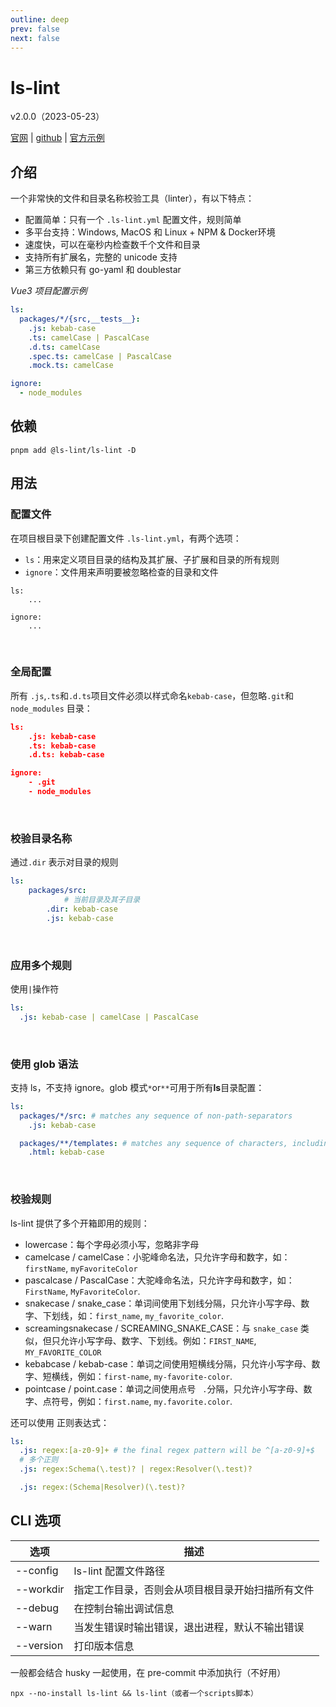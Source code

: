```yaml
---
outline: deep
prev: false
next: false
---
```


<h1>ls-lint</h1><p>v2.0.0（2023-05-23）</p>

[官网](https://ls-lint.org/) | [github](https://github.com/loeffel-io/ls-lint) | [官方示例](https://github.com/loeffel-io/ls-lint/blob/master/examples/nuxt_nuxt_js/.ls-lint.yml)

## 介绍

一个非常快的文件和目录名称校验工具（linter），有以下特点：

- 配置简单：只有一个 `.ls-lint.yml` 配置文件，规则简单
- 多平台支持：Windows, MacOS 和 Linux + NPM & Docker环境
- 速度快，可以在毫秒内检查数千个文件和目录
- 支持所有扩展名，完整的 unicode 支持
- 第三方依赖只有 go-yaml 和 doublestar

_Vue3 项目配置示例_

```yaml
ls:
  packages/*/{src,__tests__}:
    .js: kebab-case
    .ts: camelCase | PascalCase
    .d.ts: camelCase
    .spec.ts: camelCase | PascalCase
    .mock.ts: camelCase

ignore:
  - node_modules
```

## 依赖

```
pnpm add @ls-lint/ls-lint -D
```

## 用法

### 配置文件

在项目根目录下创建配置文件 `.ls-lint.yml`，有两个选项：

- `ls`：用来定义项目目录的结构及其扩展、子扩展和目录的所有规则
- `ignore`：文件用来声明要被忽略检查的目录和文件

```
ls:
    ...

ignore:
    ...
```

<br/>

### 全局配置

所有 `.js`,`.ts`和`.d.ts`项目文件必须以样式命名`kebab-case`，但忽略`.git`和`node_modules` 目录：

```json
ls:
    .js: kebab-case
    .ts: kebab-case
    .d.ts: kebab-case

ignore:
    - .git
    - node_modules
```

<br/>

### 校验目录名称

通过`.dir` 表示对目录的规则

```yaml
ls:
    packages/src:
    		# 当前目录及其子目录
        .dir: kebab-case
        .js: kebab-case
```

<br/>

### 应用多个规则

使用`|`操作符

```yaml
ls:
  .js: kebab-case | camelCase | PascalCase
```

<br/>

### 使用 glob 语法

支持 ls，不支持 ignore。glob 模式`*`or`**`可用于所有**ls**目录配置：

```yaml
ls:
  packages/*/src: # matches any sequence of non-path-separators
    .js: kebab-case

  packages/**/templates: # matches any sequence of characters, including path separators
    .html: kebab-case
```

<br/>

### 校验规则

ls-lint 提供了多个开箱即用的规则：

- lowercase：每个字母必须小写，忽略非字母
- camelcase / camelCase：小驼峰命名法，只允许字母和数字，如：`firstName`, `myFavoriteColor`
- pascalcase / PascalCase：大驼峰命名法，只允许字母和数字，如：`FirstName`, `MyFavoriteColor`.
- snakecase / snake_case：单词间使用下划线分隔，只允许小写字母、数字、下划线，如：`first_name`, `my_favorite_color`.
- screamingsnakecase / SCREAMING_SNAKE_CASE：与 `snake_case` 类似，但只允许小写字母、数字、下划线。例如：`FIRST_NAME`, `MY_FAVORITE_COLOR`
- kebabcase / kebab-case：单词之间使用短横线分隔，只允许小写字母、数字、短横线，例如：`first-name`, `my-favorite-color`.
- pointcase / point.case：单词之间使用点号 ` .`分隔，只允许小写字母、数字、点符号，例如：`first.name`, `my.favorite.color`.

还可以使用 正则表达式：

```yaml
ls:
  .js: regex:[a-z0-9]+ # the final regex pattern will be ^[a-z0-9]+$
  # 多个正则
  .js: regex:Schema(\.test)? | regex:Resolver(\.test)?

  .js: regex:(Schema|Resolver)(\.test)?
```

## CLI 选项

| 选项      | 描述                                             |
| --------- | ------------------------------------------------ |
| --config  | ls-lint 配置文件路径                             |
| --workdir | 指定工作目录，否则会从项目根目录开始扫描所有文件 |
| --debug   | 在控制台输出调试信息                             |
| --warn    | 当发生错误时输出错误，退出进程，默认不输出错误   |
| --version | 打印版本信息                                     |

一般都会结合 husky 一起使用，在 pre-commit 中添加执行（不好用）

```
npx --no-install ls-lint && ls-lint（或者一个scripts脚本）
```


